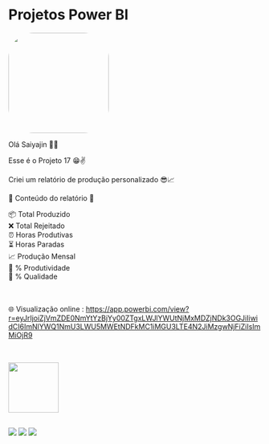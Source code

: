 # Projetos Power BI

<img width="200" height="200" align="center" style="border-radius:50px;" src="https://media1.tenor.com/images/e4494317b30a60e648e00846c4c3de1b/tenor.gif?itemid=7248615" />

Olá Saiyajin 👊💥

Esse é o Projeto 17 😁✌️

Criei um relatório de produção personalizado 😎📈

📄 Conteúdo do relatório 📄

📦 Total Produzido<br>
❌ Total Rejeitado<br>
⏰ Horas Produtivas<br>
⏳ Horas Paradas <br>
📈 Produção Mensal<br>
🧮 % Produtividade<br>
🧮 % Qualidade<br>

<br><br>
🌐 Visualização online : 
https://app.powerbi.com/view?r=eyJrIjoiZjVmZDE0NmYtYzBjYy00ZTgxLWJlYWUtNjMxMDZjNDk3OGJiIiwidCI6ImNlYWQ1NmU3LWU5MWEtNDFkMC1iMGU3LTE4N2JiMzgwNjFiZiIsImMiOjR9

##

<div style="display: inline_block"><br>
  <img width="100" height="100" align="center" src="https://cdn.iconscout.com/icon/free/png-64/power-bi-3244521-2701891.png" />  
</div>

  ##
 
<div> 
  <a href="https://www.youtube.com/channel/UC6aR2nPTkD6GECmEjQBEWtQ" target="_blank"><img src="https://img.shields.io/badge/YouTube-FF0000?style=for-the-badge&logo=youtube&logoColor=white" target="_blank"></a>
  <a href = "mailto:sayajinsql@outlook.com"><img src="https://img.shields.io/badge/Microsoft_Outlook-0078D4?style=for-the-badge&logo=microsoft-outlook&logoColor=white" target="_blank"></a>
  <a href="https://www.linkedin.com/in/jvnogueiraa" target="_blank"><img src="https://img.shields.io/badge/-LinkedIn-%230077B5?style=for-the-badge&logo=linkedin&logoColor=white" target="_blank"></a> 

 
</div>

